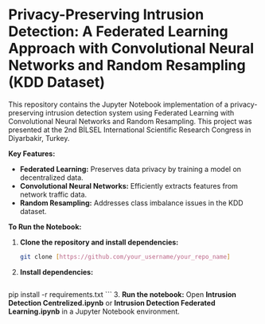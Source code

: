 # Privacy-Preserving Intrusion Detection: A Federated Learning Approach with Convolutional Neural Networks and Random Resampling (KDD Dataset)

This repository contains the Jupyter Notebook implementation of a privacy-preserving intrusion detection system using Federated Learning with Convolutional Neural Networks and Random Resampling. This project was presented at the 2nd BİLSEL International Scientific Research Congress in Diyarbakir, Turkey.

**Key Features:**

* **Federated Learning:** Preserves data privacy by training a model on decentralized data.
* **Convolutional Neural Networks:** Efficiently extracts features from network traffic data.
* **Random Resampling:** Addresses class imbalance issues in the KDD dataset.

**To Run the Notebook:**

1. **Clone the repository and install dependencies:**
   ```bash
   git clone [https://github.com/your_username/your_repo_name]
   ```
2. **Install dependencies:**
    ```bash
  pip install -r requirements.txt
    ```
3. **Run the notebook:** Open **Intrusion Detection Centrelized.ipynb** or **Intrusion Detection Federated Learning.ipynb** in a Jupyter Notebook environment.
